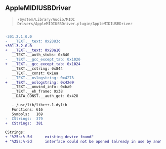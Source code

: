 ## AppleMIDIUSBDriver

> `/System/Library/Audio/MIDI Drivers/AppleMIDIUSBDriver.plugin/AppleMIDIUSBDriver`

```diff

-301.2.1.0.0
-  __TEXT.__text: 0x2083c
+301.3.2.0.0
+  __TEXT.__text: 0x20a10
   __TEXT.__auth_stubs: 0x840
-  __TEXT.__gcc_except_tab: 0x1020
+  __TEXT.__gcc_except_tab: 0x1024
   __TEXT.__cstring: 0x844
   __TEXT.__const: 0x1ea
-  __TEXT.__oslogstring: 0x4273
+  __TEXT.__oslogstring: 0x42e9
   __TEXT.__unwind_info: 0xba0
   __TEXT.__eh_frame: 0x38
   __DATA_CONST.__auth_got: 0x428

   - /usr/lib/libc++.1.dylib
   Functions: 616
   Symbols:   169
-  CStrings:  379
+  CStrings:  381
 
CStrings:
+ "%25s:%-5d      existing device found"
+ "%25s:%-5d      interface could not be opened (already in use by another driver?)"

```
